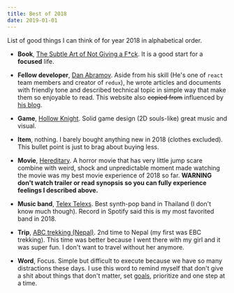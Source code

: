 ```yaml
---
title: Best of 2018
date: 2019-01-01
---
```

List of good things I can think of for year 2018 in alphabetical order.

- __Book__, [The Subtle Art of Not Giving a F*ck](https://www.audible.com/pd/The-Subtle-Art-of-Not-Giving-a-F-ck-Audiobook/B01I28NFEE). It is a good start for a __focused__ life.

- __Fellow developer__, [Dan Abramov](https://twitter.com/dan_abramov). Aside from his skill (He's one of `react` team members and creator of `redux`), he wrote articles and documents with friendly tone and described technical topic in simple way that make them so enjoyable to read. This website also ~~copied from~~ influenced by [his blog](https://overreacted.io).

- __Game__, [Hollow Knight](https://youtu.be/UAO2urG23S4). Solid game design (2D souls-like) great music and visual.

- __Item__, nothing. I barely bought anything new in 2018 (clothes excluded). This bullet point is just to brag about buying less.

- __Movie__, [Hereditary](https://en.wikipedia.org/wiki/Hereditary_%28film%29). A horror movie that has very little jump scare combine with weird, shock and unpredictable moment made watching the movie was my best movie experience of 2018 so far. __WARNING don't watch trailer or read synopsis so you can fully experience feelings I described above.__

- __Music band__, [Telex Telexs](https://open.spotify.com/artist/1BHYRsFqV0ON7RUFM9qF2Q?si=2uEhCALaRN2IoRYk41Bplw). Best synth-pop band in Thailand (I don't know much though). Record in Spotify said this is my most favorited band in 2018.

- __Trip__, [ABC trekking (Nepal)](https://photos.app.goo.gl/eQ8t8eVvBQPoZc2n8). 2nd time to Nepal (my first was EBC trekking). This time was better because I went there with my girl and it was super fun. I don't want to travel without her anymore.

- __Word__, Focus. Simple but difficult to execute because we have so many distractions these days. I use this word to remind myself that don't give a shit about things that don't matter, set [goals](https://warizz.github.io/goals-2019/), prioritize and one step at a time.
